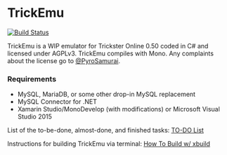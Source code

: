 # TrickEmu
[![Build Status](https://travis-ci.org/iceblade112/TrickEmu.svg?branch=master)](https://travis-ci.org/iceblade112/TrickEmu)

TrickEmu is a WIP emulator for Trickster Online 0.50 coded in C# and licensed under AGPLv3. TrickEmu compiles with Mono. Any complaints about the license go to [@PyroSamurai](https://github.com/PyroSamurai).

### Requirements
* MySQL, MariaDB, or some other drop-in MySQL replacement
* MySQL Connector for .NET
* Xamarin Studio/MonoDevelop (with modifications) or Microsoft Visual Studio 2015

List of the to-be-done, almost-done, and finished tasks: [TO-DO List](TODO.md)

Instructions for building TrickEmu via terminal: [How To Build w/ xbuild](howToBuild.md)
